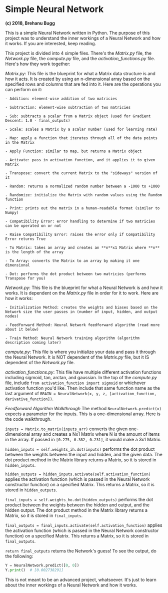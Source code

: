 # Simple Neural Network
**(c) 2018, Brehanu Bugg**

This is a simple Neural Network written in Python. The purpose of this project was to understand the inner workings of a Neural Network and how it works. If you are interested, keep reading.

This project is divided into 4 simple files. There's the *Matrix.py* file, the *Network.py* file, the *compute.py* file, and the *activation_functions.py* file. Here's how they work together:

  *Matrix.py*: This file is the blueprint for what a Matrix data structure is and how it acts. It is created by using an n-dimensional array based on the specified rows and columns that are fed into it. Here are the operations you can perform on it:
  
    - Addition: element-wise addition of two matricies
    
    - Subtraction: element-wise subtraction of two matricies
    
    - Sub: subtracts a scalar from a Matrix object (used for Gradient Descent: 1.0 - final_outputs)
    
    - Scale: scales a Matrix by a scalar number (used for learning rate)
    
    - Map: apply a function that iterates through all of the data points in the Matrix
    
    - Apply Function: similar to map, but returns a Matrix object
    
    - Activate: pass in activation function, and it applies it to given Matrix
    
    - Transpose: convert the current Matrix to the "sideways" version of it
    
    - Random: returns a normalized random number between a -1000 to +1000
    
    - Randomize: initialize the Matrix with random values using the Random function
    
    - Print: prints out the matrix in a human-readable format (similar to Numpy)
    
    - Compatibility Error: error handling to determine if two matricies can be operated on or not
    
    - Raise Compatibility Error: raises the error only if Compatibility Error returns True
    
    - To Matrix: takes an array and creates an **n**x1 Matrix where **n** is the length of the array
    
    - To Array: converts the Matrix to an array by making it one dimensional
    
    - Dot: performs the dot product between two matricies (performs Transpose for you)

  *Network.py*: This file is the blueprint for what a Neural Network is and how it works. It is dependent on the *Matrix.py* file in order for it to work. Here are how it works:
  
    - Initialization Method: creates the weights and biases based on the Network size the user passes in (number of input, hidden, and output nodes)
    
    - Feedforward Method: Neural Network feedforward algorithm (read more about it below)
    
    - Train Method: Neural Network training algorithm (algorithm description coming later)
    
  *compute.py*: This file is where you initialize your data and pass it through the Neural Network. It is NOT dependent of the *Matrix.py* file, but it IS dependent of the *Network.py* file.
  
 *activation_functions.py*: This file have multiple different activation functions including sigmoid, tan, arctan, and gaussian. In the top of the *compute.py* file, include `from activation_function import sigmoid` or whichever activation function you'd like. Then include that same function name as the last argument of `BRAIN = NeuralNetwork(x, y, z, [activation_function, derivative_function])`. 

*Feedforward Algorithm Walkthrough*
The method ``NeuralNetwork.predict(x)`` expects a parameter for the inputs. This is a one-dimensional array. Here is the code walkthrough.

``inputs = Matrix.to_matrix(inputs_arr)`` converts the given one-dimensional array and creates a Nx1 Matrix where N is the amount of items in the array. If passed in ``[0.275, 0.382, 0.231]``, it would make a 3x1 Matrix.

``hidden_inputs = self.weights_ih.dot(inputs)`` performs the dot product between the weights between the input and hidden, and the given data. The dot product method in the Matrix library returns a Matrix, so it is stored in ``hidden_inputs``.

``hidden_outputs = hidden_inputs.activate(self.activation_function)`` applies the activation function (which is passed in the Neural Network constructor function) on a specified Matrix. This returns a Matrix, so it is stored in ``hidden_outputs``.

``final_inputs = self.weights_ho.dot(hidden_outputs)`` performs the dot product between the weights between the hidden and output, and the hidden output. The dot product method in the Matrix library returns a Matrix, so it is stored in ``final_inputs``.

``final_outputs = final_inputs.activate(self.activation_function)`` applies the activation function (which is passed in the Neural Network constructor function) on a specified Matrix. This returns a Matrix, so it is stored in ``final_outputs``.

``return final_outputs`` returns the Network's guess! To see the output, do the following:

```python
Y = NeuralNetwork.predict([0, 0])
Y.print()  # [0.002738291]
```

This is not meant to be an advanced project, whatsoever. It's just to learn about the inner workings of a Neural Network and how it works. 
